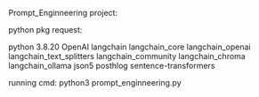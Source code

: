 Prompt_Enginneering project:

python pkg request:

python 3.8.20
OpenAI
langchain
langchain_core
langchain_openai
langchain_text_splitters
langchain_community
langchain_chroma
langchain_ollama
json5
posthlog
sentence-transformers

running cmd:
python3 prompt_enginneering.py

